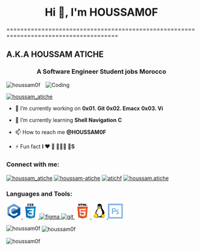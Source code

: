<h1 align="center">Hi 👋, I'm HOUSSAM0F</h1>
======================================================================================

A.K.A HOUSSAM ATICHE
---------------------

<h3 align="center">A Software Engineer Student jobs Morocco</h3>
<img align="right" alt="Coding" width="400" src="https://cdn.dribbble.com/users/1162077/screenshots/3848914/programmer.gif">


<p align="left"> <img src="https://komarev.com/ghpvc/?username=houssam0f&label=Profile%20views&color=0e75b6&style=flat" alt="houssam0f" /> </p>

<p align="left"> <a href="https://twitter.com/houssam_atiche" target="blank"><img src="https://img.shields.io/twitter/follow/houssam_atiche?logo=twitter&style=for-the-badge" alt="houssam_atiche" /></a> </p>

- 🔭 I’m currently working on **0x01. Git** **0x02. Emacx** **0x03. Vi**

- 🌱 I’m currently learning **Shell Navigation** **C**

- 📫 How to reach me **@HOUSSAM0F**

- ⚡ Fun fact **I ❤️ 🏀 🏋🏻‍♀️ 🎨S**

<h3 align="left">Connect with me:</h3>
<p align="left">
<a href="https://twitter.com/houssam_atiche" target="blank"><img align="center" src="https://raw.githubusercontent.com/rahuldkjain/github-profile-readme-generator/master/src/images/icons/Social/twitter.svg" alt="houssam_atiche" height="30" width="40" /></a>
<a href="https://linkedin.com/in/houssam-atiche" target="blank"><img align="center" src="https://raw.githubusercontent.com/rahuldkjain/github-profile-readme-generator/master/src/images/icons/Social/linked-in-alt.svg" alt="houssam-atiche" height="30" width="40" /></a>
<a href="https://fb.com/atichf" target="blank"><img align="center" src="https://raw.githubusercontent.com/rahuldkjain/github-profile-readme-generator/master/src/images/icons/Social/facebook.svg" alt="atichf" height="30" width="40" /></a>
<a href="https://instagram.com/houssam.atiche" target="blank"><img align="center" src="https://raw.githubusercontent.com/rahuldkjain/github-profile-readme-generator/master/src/images/icons/Social/instagram.svg" alt="houssam.atiche" height="30" width="40" /></a>
</p>

<h3 align="left">Languages and Tools:</h3>
<p align="left"> <a href="https://www.cprogramming.com/" target="_blank" rel="noreferrer"> <img src="https://raw.githubusercontent.com/devicons/devicon/master/icons/c/c-original.svg" alt="c" width="40" height="40"/> </a> <a href="https://www.w3schools.com/css/" target="_blank" rel="noreferrer"> <img src="https://raw.githubusercontent.com/devicons/devicon/master/icons/css3/css3-original-wordmark.svg" alt="css3" width="40" height="40"/> </a> <a href="https://www.figma.com/" target="_blank" rel="noreferrer"> <img src="https://www.vectorlogo.zone/logos/figma/figma-icon.svg" alt="figma" width="40" height="40"/> </a> <a href="https://git-scm.com/" target="_blank" rel="noreferrer"> <img src="https://www.vectorlogo.zone/logos/git-scm/git-scm-icon.svg" alt="git" width="40" height="40"/> </a> <a href="https://www.w3.org/html/" target="_blank" rel="noreferrer"> <img src="https://raw.githubusercontent.com/devicons/devicon/master/icons/html5/html5-original-wordmark.svg" alt="html5" width="40" height="40"/> </a> <a href="https://www.linux.org/" target="_blank" rel="noreferrer"> <img src="https://raw.githubusercontent.com/devicons/devicon/master/icons/linux/linux-original.svg" alt="linux" width="40" height="40"/> </a> <a href="https://www.photoshop.com/en" target="_blank" rel="noreferrer"> <img src="https://raw.githubusercontent.com/devicons/devicon/master/icons/photoshop/photoshop-line.svg" alt="photoshop" width="40" height="40"/> </a> </p>

<p><img align="left" src="https://github-readme-stats.vercel.app/api/top-langs?username=houssam0f&show_icons=true&locale=en&layout=compact" alt="houssam0f" /></p>

<p>&nbsp;<img align="center" src="https://github-readme-stats.vercel.app/api?username=houssam0f&show_icons=true&locale=en" alt="houssam0f" /></p>

<p><img align="center" src="https://github-readme-streak-stats.herokuapp.com/?user=houssam0f&" alt="houssam0f" /></p>
